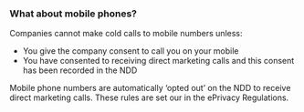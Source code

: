 ###  What about mobile phones?

Companies cannot make cold calls to mobile numbers unless:

  * You give the company consent to call you on your mobile 
  * You have consented to receiving direct marketing calls and this consent has been recorded in the NDD 

Mobile phone numbers are automatically ‘opted out’ on the NDD to receive
direct marketing calls. These rules are set our in the ePrivacy Regulations.
